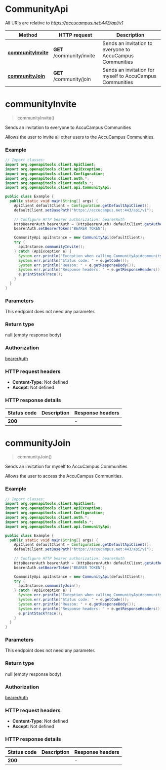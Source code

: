 # CommunityApi

All URIs are relative to *https://accucampus.net:443/api/v1*

Method | HTTP request | Description
------------- | ------------- | -------------
[**communityInvite**](CommunityApi.md#communityInvite) | **GET** /community/invite | Sends an invitation to everyone to AccuCampus Communities
[**communityJoin**](CommunityApi.md#communityJoin) | **GET** /community/join | Sends an invitation for myself to AccuCampus Communities


<a name="communityInvite"></a>
# **communityInvite**
> communityInvite()

Sends an invitation to everyone to AccuCampus Communities

Allows the user to invite all other users to the AccuCampus Communities.

### Example
```java
// Import classes:
import org.openapitools.client.ApiClient;
import org.openapitools.client.ApiException;
import org.openapitools.client.Configuration;
import org.openapitools.client.auth.*;
import org.openapitools.client.models.*;
import org.openapitools.client.api.CommunityApi;

public class Example {
  public static void main(String[] args) {
    ApiClient defaultClient = Configuration.getDefaultApiClient();
    defaultClient.setBasePath("https://accucampus.net:443/api/v1");
    
    // Configure HTTP bearer authorization: bearerAuth
    HttpBearerAuth bearerAuth = (HttpBearerAuth) defaultClient.getAuthentication("bearerAuth");
    bearerAuth.setBearerToken("BEARER TOKEN");

    CommunityApi apiInstance = new CommunityApi(defaultClient);
    try {
      apiInstance.communityInvite();
    } catch (ApiException e) {
      System.err.println("Exception when calling CommunityApi#communityInvite");
      System.err.println("Status code: " + e.getCode());
      System.err.println("Reason: " + e.getResponseBody());
      System.err.println("Response headers: " + e.getResponseHeaders());
      e.printStackTrace();
    }
  }
}
```

### Parameters
This endpoint does not need any parameter.

### Return type

null (empty response body)

### Authorization

[bearerAuth](../README.md#bearerAuth)

### HTTP request headers

 - **Content-Type**: Not defined
 - **Accept**: Not defined

### HTTP response details
| Status code | Description | Response headers |
|-------------|-------------|------------------|
**200** |  |  -  |

<a name="communityJoin"></a>
# **communityJoin**
> communityJoin()

Sends an invitation for myself to AccuCampus Communities

Allows the user to access the AccuCampus Communities.

### Example
```java
// Import classes:
import org.openapitools.client.ApiClient;
import org.openapitools.client.ApiException;
import org.openapitools.client.Configuration;
import org.openapitools.client.auth.*;
import org.openapitools.client.models.*;
import org.openapitools.client.api.CommunityApi;

public class Example {
  public static void main(String[] args) {
    ApiClient defaultClient = Configuration.getDefaultApiClient();
    defaultClient.setBasePath("https://accucampus.net:443/api/v1");
    
    // Configure HTTP bearer authorization: bearerAuth
    HttpBearerAuth bearerAuth = (HttpBearerAuth) defaultClient.getAuthentication("bearerAuth");
    bearerAuth.setBearerToken("BEARER TOKEN");

    CommunityApi apiInstance = new CommunityApi(defaultClient);
    try {
      apiInstance.communityJoin();
    } catch (ApiException e) {
      System.err.println("Exception when calling CommunityApi#communityJoin");
      System.err.println("Status code: " + e.getCode());
      System.err.println("Reason: " + e.getResponseBody());
      System.err.println("Response headers: " + e.getResponseHeaders());
      e.printStackTrace();
    }
  }
}
```

### Parameters
This endpoint does not need any parameter.

### Return type

null (empty response body)

### Authorization

[bearerAuth](../README.md#bearerAuth)

### HTTP request headers

 - **Content-Type**: Not defined
 - **Accept**: Not defined

### HTTP response details
| Status code | Description | Response headers |
|-------------|-------------|------------------|
**200** |  |  -  |

